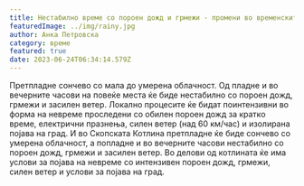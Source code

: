 ```yaml
---
title: Нестабилно време со пороен дожд и грмежи - промени во временските услови во Македонија - 24-06-2023
featuredImage: ../img/rainy.jpg
author: Анка Петровска
category: време
featured: true
date: 2023-06-24T06:34:14.579Z
---
```

Претпладне сончево со мала до умерена облачност. Од пладне и во вечерните часови на повеќе места ќе биде нестабилно со пороен дожд, грмежи и засилен ветер. Локално процесите ќе бидат поинтензивни во форма на невреме проследени со обилен пороен дожд за кратко време, електрични празнења, силен ветер (над 60 км/час) и изолирана појава на град. И во Скопската Котлина претпладне ќе биде сончево со умерена облачност, а попладне и во вечерните часови нестабилно со пороен дожд, грмежи и засилен ветер. Во делови од котлината ќе има услови за појава на невреме со интензивен пороен дожд, грмежи, силен ветер и услови за појава на град.